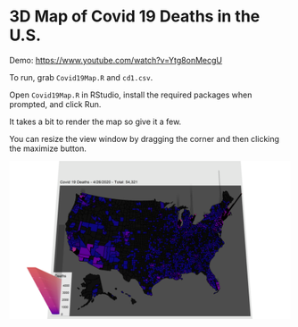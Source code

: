 # 3D Map of Covid 19 Deaths in the U.S.
Demo: https://www.youtube.com/watch?v=Ytg8onMecgU

To run, grab `Covid19Map.R` and `cd1.csv`.

Open `Covid19Map.R` in RStudio, install the required packages when prompted, and click Run.

It takes a bit to render the map so give it a few.

You can resize the view window by dragging the corner and then clicking the maximize button.

![Example](097.png)
